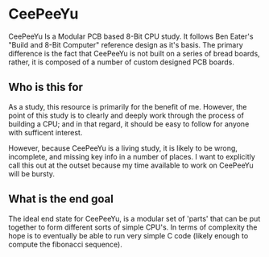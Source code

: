 # CeePeeYu

CeePeeYu Is a Modular PCB based 8-Bit CPU study. It follows Ben Eater's "Build and 8-Bit Computer" reference design as it's basis. The primary difference is the fact that CeePeeYu is not built on a series of bread boards, rather, it is composed of a number of custom designed PCB boards.

## Who is this for
As a study, this resource is primarily for the benefit of me. However, the point of this study is to clearly and deeply work through the process of building a CPU; and in that regard, it should be easy to follow for anyone with sufficent interest.

However, because CeePeeYu is a living study, it is likely to be wrong, incomplete, and missing key info in a number of places. I want to explicitly call this out at the outset because my time available to work on CeePeeYu will be bursty.

## What is the end goal
The ideal end state for CeePeeYu, is a modular set of 'parts' that can be put together to form different sorts of simple CPU's. In terms of complexity the hope is to eventually be able to run very simple C code (likely enough to compute the fibonacci sequence).
